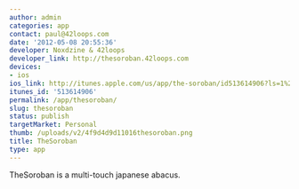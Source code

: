 ```yaml
---
author: admin
categories: app
contact: paul@42loops.com
date: '2012-05-08 20:55:36'
developer: Noxdzine & 42loops
developer_link: http://thesoroban.42loops.com
devices: 
- ios
ios_link: http://itunes.apple.com/us/app/the-soroban/id513614906?ls=1%26mt=8
itunes_id: '513614906'
permalink: /app/thesoroban/
slug: thesoroban
status: publish
targetMarket: Personal
thumb: /uploads/v2/4f9d4d9d11016thesoroban.png
title: TheSoroban
type: app
---
```


TheSoroban is a multi-touch japanese abacus.
